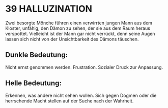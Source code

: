 # 39 HALLUZINATION
Zwei besorgte Mönche führen einen verwirrten jungen 
Mann aus dem Kloster, unfähig, den Dämon zu sehen, 
der sie aus dem Raum heraus verspottet. Vielleicht ist 
der Mann gar nicht verrückt, denn seine Augen lassen 
sich nicht von der Unsichtbarkeit des Dämons täuschen. 
## Dunkle Bedeutung:
Nicht ernst genommen werden. Frustration. Sozialer 
Druck zur Anpassung.
## Helle Bedeutung:
Erkennen, was andere nicht sehen wollen. Sich gegen 
Dogmen oder die herrschende Macht stellen auf der 
Suche nach der Wahrheit.
